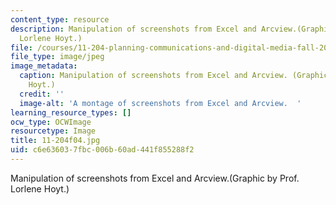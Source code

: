 ```yaml
---
content_type: resource
description: Manipulation of screenshots from Excel and Arcview.(Graphic by Prof.
  Lorlene Hoyt.)
file: /courses/11-204-planning-communications-and-digital-media-fall-2004/c6e636037fbc006b60ad441f855288f2_11-204f04.jpg
file_type: image/jpeg
image_metadata:
  caption: Manipulation of screenshots from Excel and Arcview. (Graphic by Prof. Lorlene
    Hoyt.)
  credit: ''
  image-alt: 'A montage of screenshots from Excel and Arcview.  '
learning_resource_types: []
ocw_type: OCWImage
resourcetype: Image
title: 11-204f04.jpg
uid: c6e63603-7fbc-006b-60ad-441f855288f2
---
```

Manipulation of screenshots from Excel and Arcview.(Graphic by Prof. Lorlene Hoyt.)

